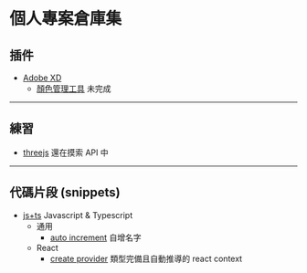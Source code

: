 個人專案倉庫集
===

<!--PRIVATE_START
@name:Daike-VSR
@repositoryUrl:https://github.com/twjw/darke-vsr.git
@desc:Astro+TS 開發的公司形象網站

@name:Playground Vite
@repositoryUrl:https://github.com/frank-wcw/playground-vite.git
@desc:vite 遊樂園
PRIVATE_END-->

## 插件

- [Adobe XD](https://github.com/frank-wcw/plugin-adobe_xd)
  - [顏色管理工具](https://github.com/frank-wcw/plugin-adobe_xd/tree/main/src/color-manage) 未完成

---

## 練習

- [threejs](https://github.com/frank-wcw/playground-threejs) 還在摸索 API 中

---

## 代碼片段 (snippets)

- [js+ts](https://github.com/frank-wcw/snippet-js) Javascript & Typescript
  - 通用
    - [auto increment](https://github.com/frank-wcw/snippet-js/blob/main/common/auto-increment/index.ts) 自增名字
  - React
    - [create provider](https://github.com/frank-wcw/snippet-js/blob/main/react/react-provider/index.ts) 類型完備且自動推導的 react context

